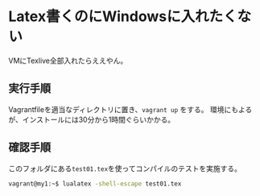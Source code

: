# Latex書くのにWindowsに入れたくない

VMにTexlive全部入れたらええやん。

## 実行手順

Vagrantfileを適当なディレクトリに置き、```vagrant up``` をする。
環境にもよるが、インストールには30分から1時間ぐらいかかる。

## 確認手順

このフォルダにある`test01.tex`を使ってコンパイルのテストを実施する。
```bash
vagrant@my1:~$ lualatex -shell-escape test01.tex
```
